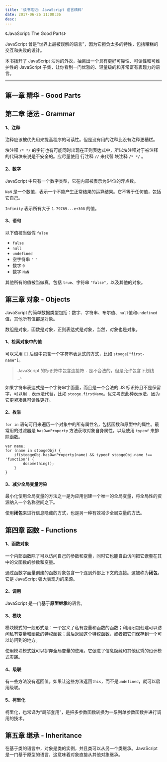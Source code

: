 ```yaml
---
title: '读书笔记: JavaScript 语言精粹'
date: 2017-06-26 11:00:36
desc:
---
```

    
《JavaScript: The Good Parts》

JavaScript 曾是“世界上最被误解的语言”，因为它担负太多的特性，包括糟糕的交互和失败的设计。

本书拨开了 JavaScript 沾污的外衣，抽离出一个具有更好可靠性、可读性和可维护性的 JavaScript 子集，让你看到一门优雅的、轻量级的和非常富有表现力的语言。

<!--more-->

-------

## 第一章 精华 - Good Parts

## 第二章 语法 - Grammar

#### 1、注释

注释应该被优先用来提高程序的可读性。但是没有用的注释比没有注释更糟糕。

块注释 `/* */` 的字符也有可能同时出现在正则表达式中，所以块注释对于被注释的代码块来说是不安全的。应尽量使用 行注释 `//` 来代替 块注释 `/* */` 。

#### 2、数字

JavaScript 中只有一个数字类型，它在内部被表示为64位的浮点数。

`NaN` 是一个数值，表示一个不能产生正常结果的运算结果。它不等于任何值，包括它自己。

`Infinity` 表示所有大于 `1.79769...e+308` 的值。

#### 3、语句

以下值被当做假 `false`

* `false`
* `null`
* `undefined`
* 空字符串 `' '`
* 数字 `0`
* 数字 `NaN`

其他所有的值被当做真，包括 `true`、字符串 `"false"`，以及其他的对象。

## 第三章 对象 - Objects

JavaScript 的简单数据类型包括：数字、字符串、布尔值、`null`值和`undefined`值，其他所有值都是对象。

数组是对象，函数是对象，正则表达式是对象，当然，对象也是对象。

#### 1、检索对象中的值

可以采用 `[]` 后缀中包含一个字符串表达式的方式，比如 `stooge["first-name"]`。

> JavaScript 的标识符中包含连接符 `-` 是不合法的，但是允许包含下划线 `_`。

如果字符串表达式是一个字符串字面量，而且是一个合法的 JS 标识符且不是保留字，可以用 `.` 表示法代替，比如 `stooge.firstName`。优先考虑此种表示法，因为它更紧凑且可读性更好。

#### 2、枚举

`for in` 语句可用来遍历一个对象中的所有属性名，包括函数和原型中的属性。最常用的过滤器是 `hasOwnProperty` 方法获取对象自身属性，以及使用 `typeof` 来排除函数。

```
var name;
for (name in stoogeObj) {
    if(stoogeObj.hasOwnProperty(name) && typeof stoogeObj.name !== 'function') {
        dosomething();
    }
}
```

#### 3、减少全局变量污染

最小化使用全局变量的方法之一是为应用创建一个唯一的全局变量，将全局性的资源纳入一个名称空间之下。

使用**闭包**来进行信息隐藏的方式，也是另一种有效减少全局变量的方法。

## 第四章 函数 - Functions

#### 1、函数对象

一个内部函数除了可以访问自己的参数和变量，同时它也能自由访问把它嵌套在其中的父函数的参数和变量。

通过函数字面量创建的函数对象包含一个连到外部上下文的连接。这被称为**闭包**。它是 JavaScript 强大表现力的来源。

#### 2、调用

JavaScript 是一门基于**原型继承**的语言。

#### 3、模块

模块模式的一般形式是：一个定义了私有变量和函数的函数；利用闭包创建可以访问私有变量和函数的特权函数；最后返回这个特权函数，或者把它们保存到一个可以访问到的地方。

使用模块模式就可以摒弃全局变量的使用。它促进了信息隐藏和其他优秀的设计模式实践。

#### 4、级联

有一些方法没有返回值。如果让这些方法返回`this`，而不是`undefined`，就可以启用级联。

#### 5、柯里化

柯里化，也常译为“局部套用”，是把多参数函数转换为一系列单参数函数并进行调用的技术。

## 第五章 继承 - Inheritance

在基于类的语言中，对象是类的实例，并且类可以从另一个类继承。JavaScript 是一门基于原型的语言，这意味着对象直接从其他对象继承。




